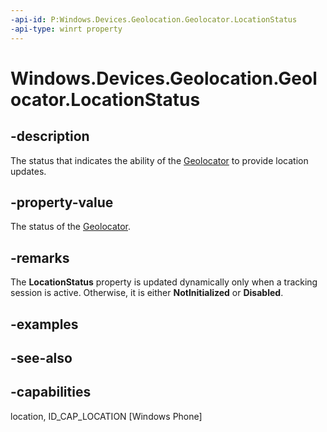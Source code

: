 ```yaml
---
-api-id: P:Windows.Devices.Geolocation.Geolocator.LocationStatus
-api-type: winrt property
---
```


<!-- Property syntax
public Windows.Devices.Geolocation.PositionStatus LocationStatus { get; }
-->

# Windows.Devices.Geolocation.Geolocator.LocationStatus

## -description
The status that indicates the ability of the [Geolocator](geolocator.md) to provide location updates.

## -property-value
The status of the [Geolocator](geolocator.md).

## -remarks
The **LocationStatus** property is updated dynamically only when a tracking session is active. Otherwise, it is either **NotInitialized** or **Disabled**.

## -examples

## -see-also


## -capabilities
location, ID_CAP_LOCATION [Windows Phone]
